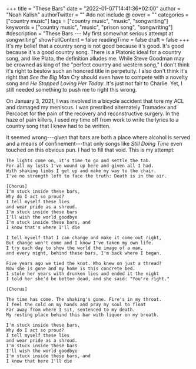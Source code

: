 +++
title = "These Bars"
date = "2022-01-07T14:41:36+02:00"
author = "Noah Kalish"
authorTwitter = "" #do not include @
cover = ""
categories = ["country music"]
tags = ["country music", "music", "songwriting"]
keywords = ["country music", "music", "prison song", "songwriting"]
#description = "These Bars --- My first somewhat serious attempt at songwriting"
showFullContent = false
readingTime = false
draft = false
+++
It's my belief that a country song is not good because it's good. It's good because it's a good country song. There is a Platonic ideal for a country song, and like Plato, the definition alludes me. While Steve Goodman may be crowned as king of the "perfect country and western song," I don't think it's right to bestow such an honored title in perpetuity. I also don't think it's right that *See the Big Man Cry* should even have to compete with a novelty song and *He Stopped Loving Her Today*. It's just not fair to Charlie. Yet, I still needed something to push me to right this wrong.

On January 3, 2021, I was involved in a bicycle accident that tore my ACL and damaged my meniscus. I was presribed alternately Tramadex and Percocet for the pain of the recovery and reconstructive surgery. In the haze of pain killers, I used my time off from work to write the lyrics to a country song that I knew had to be written.

It seemed wrong---given that bars are both a place where alcohol is served and a means of confinement---that only songs like *Still Doing Time* even touched on this obvious pun. I had to fill that void. This is my attempt:

```
The lights come on, it's time to go and settle the tab.
For all my lusts I've wound up here and given all I had.
With shaking limbs I get up and make my way to the chair.
I've no strength left to face the truth: Death is in the air.

[Chorus]
I'm stuck inside these bars,
Why do I act so proud?
I tell myself these lies
and wear pride as a shroud.
I'm stuck inside these bars
I'll wish the world goodbye
I'm stuck inside these bars, and
I know that's where I'll die

I tell myself that I can change and make it come out right,
But change won't come and I know I've taken my own life.
I try each day to show the world the image of a man,
and every night, behind these bars, I'm back where I began.

Five years ago we tied the knot. Who knew on just a thread?
Now she is gone and my home is this concrete bed. 
I stole her years with drunken lies and ended it the night
I told her she'd be better dead, and she said: "You're right."

[Chorus]

The time has come. The shaking's gone. Fire's in my throat.
I feel the cold on my hands and pray my soul to float
Far away from where I sit, sentenced to my death.
My resting place behind this bar with liquor on my breath.

I'm stuck inside these bars,
Why do I act so proud?
I tell myself these lies
and wear pride as a shroud.
I'm stuck inside these bars
I'll wish the world goodbye
I'm stuck inside these bars, and
I know that here I'll die
```
